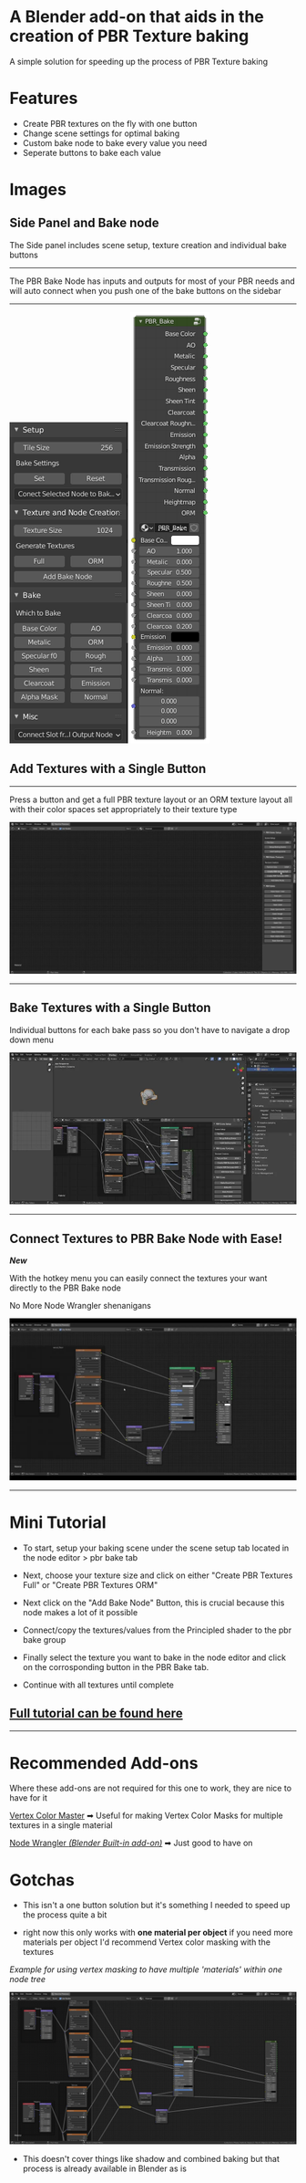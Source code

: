 # A Blender add-on that aids in the creation of PBR Texture baking

A simple solution for speeding up the process of PBR Texture baking


# Features

- Create PBR textures on the fly with one button
- Change scene settings for optimal baking 
- Custom bake node to bake every value you need
- Seperate buttons to bake each value

# Images

## Side Panel and Bake node

The Side panel includes scene setup, texture creation and individual bake buttons

***

The PBR Bake Node has inputs and outputs for most of your PBR needs and will auto connect when you push one of the bake buttons on the sidebar

***

![Side Panel](images/new_panel.png)
![Bake Node](images/bake_node.png)


## Add Textures with a Single Button

***

Press a button and get a full PBR texture layout or an ORM texture layout all with their color spaces set appropriately to their texture type

![Textures](images/textures.webp)

***

## Bake Textures with a Single Button

Individual buttons for each bake pass so you don't have to navigate a drop down menu

![Process](images/process.webp)

---

## Connect Textures to PBR Bake Node with Ease!
***New***

With the hotkey menu you can easily connect the textures your want directly to the PBR Bake node

No More Node Wrangler shenanigans

![hotkey_menu_demonstration](images/hotkey_menu_demonstration.webp)

---

# Mini Tutorial

- To start, setup your baking scene under the scene setup tab located in the node editor > pbr bake tab

- Next, choose your texture size and click on either "Create PBR Textures Full" or "Create PBR Textures ORM"

- Next click on the "Add Bake Node" Button, this is crucial because this node makes a lot of it possible

- Connect/copy the textures/values from the Principled shader to the pbr bake group

- Finally select the texture you want to bake in the node editor and click on the corrosponding button in the PBR Bake tab.

- Continue with all textures until complete

## [Full tutorial can be found here](https://github.com/TehMerow/PBR_Bake_Tools/wiki/Tutorial)

---

# Recommended Add-ons

Where these add-ons are not required for this one to work, they are nice to have for it

[Vertex Color Master](https://github.com/andyp123/blender_vertex_color_master) ➡ Useful for making Vertex Color Masks for multiple textures in a single material

[Node Wrangler *(Blender Built-in add-on)*](https://docs.blender.org/manual/en/latest/addons/node/node_wrangler.html) ➡ Just good to have on  

# Gotchas

- This isn't a one button solution but it's something I needed to speed up the process quite a bit

- right now this only works with **one material per object** if you need more materials per object I'd recommend Vertex color masking with the textures

*Example for using vertex masking to have multiple 'materials' within one node tree*

![vertex masking example](images/vertex_masking_example.png)

- This doesn't cover things like shadow and combined baking but that process is already available in Blender as is



